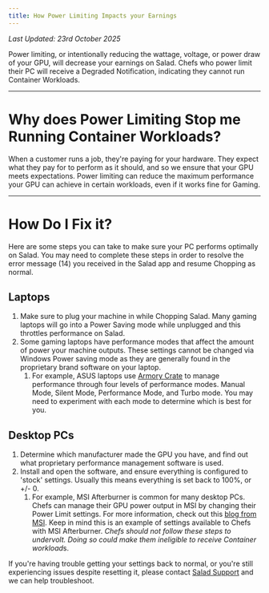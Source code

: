 ```yaml
---
title: How Power Limiting Impacts your Earnings
---
```


_Last Updated: 23rd October 2025_

Power limiting, or intentionally reducing the wattage, voltage, or power draw of your GPU, will decrease your earnings
on Salad. Chefs who power limit their PC will receive a Degraded Notification, indicating they cannot run Container
Workloads.

---

# Why does Power Limiting Stop me Running Container Workloads?

When a customer runs a job, they're paying for your hardware. They expect what they pay for to perform as it should, and
so we ensure that your GPU meets expectations. Power limiting can reduce the maximum performance your GPU can achieve in
certain workloads, even if it works fine for Gaming.

---

# How Do I Fix it?

Here are some steps you can take to make sure your PC performs optimally on Salad. You may need to complete these steps
in order to resolve the error message (14) you received in the Salad app and resume Chopping as normal.

## Laptops

1. Make sure to plug your machine in while Chopping Salad. Many gaming laptops will go into a Power Saving mode while
   unplugged and this throttles performance on Salad.
2. Some gaming laptops have performance modes that affect the amount of power your machine outputs. These settings
   cannot be changed via Windows Power saving mode as they are generally found in the proprietary brand software on your
   laptop.
   1. For example, ASUS laptops use
      [Armory Crate](https://rog.asus.com/articles/Guides/armoury-crate-performance-modes-explained-silent-vs-performance-vs-turbo-vs-windows/)
      to manage performance through four levels of performance modes. Manual Mode, Silent Mode, Performance Mode, and
      Turbo mode. You may need to experiment with each mode to determine which is best for you.

## Desktop PCs

1. Determine which manufacturer made the GPU you have, and find out what proprietary performance management software is
   used.
2. Install and open the software, and ensure everything is configured to 'stock' settings. Usually this means everything
   is set back to 100%, or +/- 0.
   1. For example, MSI Afterburner is common for many desktop PCs. Chefs can manage their GPU power output in MSI by
      changing their Power Limit settings. For more information, check out this
      [blog from MSI](https://www.msi.com/blog/msi-afterburner-overclocking-undervolting-guide#undervoltingguide). Keep
      in mind this is an example of settings available to Chefs with MSI Afterburner. *Chefs should not follow these
      steps to undervolt. Doing so could make them ineligible to receive Container workload*s.

If you're having trouble getting your settings back to normal, or you're still experiencing issues despite resetting it,
please contact [Salad Support](/contact) and we can help troubleshoot.

